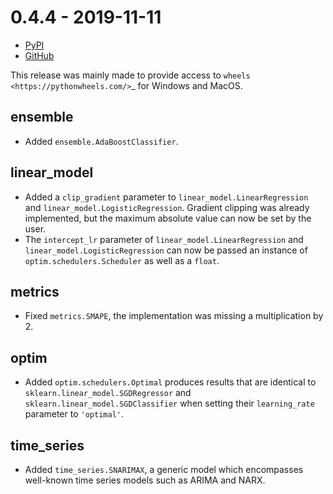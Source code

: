 # 0.4.4 - 2019-11-11

- [PyPI](https://pypi.org/project/creme/0.4.4/)
- [GitHub](https://github.com/creme-ml/creme/releases/tag/0.4.4)

This release was mainly made to provide access to `wheels <https://pythonwheels.com/>`_ for Windows and MacOS.

## ensemble

- Added `ensemble.AdaBoostClassifier`.

## linear_model

- Added a `clip_gradient` parameter to `linear_model.LinearRegression` and `linear_model.LogisticRegression`. Gradient clipping was already implemented, but the maximum absolute value can now be set by the user.
- The `intercept_lr` parameter of `linear_model.LinearRegression` and `linear_model.LogisticRegression` can now be passed an instance of `optim.schedulers.Scheduler` as well as a `float`.

## metrics

- Fixed `metrics.SMAPE`, the implementation was missing a multiplication by 2.

## optim

- Added `optim.schedulers.Optimal` produces results that are identical to `sklearn.linear_model.SGDRegressor` and `sklearn.linear_model.SGDClassifier` when setting their `learning_rate` parameter to `'optimal'`.

## time_series

- Added `time_series.SNARIMAX`, a generic model which encompasses well-known time series models such as ARIMA and NARX.
